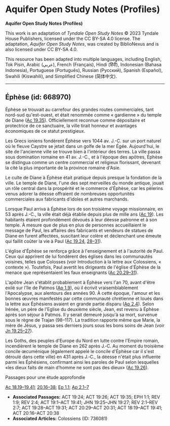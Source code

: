 # Aquifer Open Study Notes (Profiles)

**Aquifer Open Study Notes (Profiles)**

This work is an adaptation of *Tyndale Open Study Notes* © 2023 Tyndale House Publishers, licensed under the CC BY\-SA 4\.0 license. The adaptation, *Aquifer Open Study Notes*, was created by BiblioNexus and is also licensed under CC BY\-SA 4\.0\.

This resource has been adapted into multiple languages, including English, Tok Pisin, Arabic (عربي), French (Français), Hindi (हिंदी), Indonesian (Bahasa Indonesia), Portuguese (Português), Russian (Русский), Spanish (Español), Swahili (Kiswahili), and Simplified Chinese (简体中文).



--------------------------------

## Éphèse (id: 668970)

Éphèse se trouvait au carrefour des grandes routes commerciales, tant nord\-sud qu'est\-ouest, et était renommée comme « gardienne » du temple de Diane ([Ac 19\.35](https://ref.ly/Acts19:35)). Officiellement reconnue comme dépositaire et protectrice de ce sanctuaire, la ville tirait honneur et avantages économiques de ce statut prestigieux.

Les Grecs ioniens fondèrent Éphèse vers 1044 av. J.\-C. sur un port naturel où le fleuve Caystre se jetait dans un golfe de la mer Égée. Aujourd'hui, le site de l'ancienne ville se trouve bien à l'intérieur des terres. La ville passa sous domination romaine en 41 av. J.\-C., et à l'époque des apôtres, Éphèse se distingua comme un centre commercial et religieux florissant, devenant la cité la plus importante de la province romaine d'Asie.

Le culte de Diane à Éphèse était pratiqué depuis presque la fondation de la ville. Le temple de Diane, l'une des sept merveilles du monde antique, jouait un rôle central dans la prospérité et le commerce d'Éphèse, car les pèlerins venus adorer la déesse offraient de nombreuses opportunités commerciales aux fabricants d'idoles et autres marchands.

Lorsque Paul arriva à Éphèse lors de son troisième voyage missionnaire, en 53 après J.\-C., la ville était déjà établie depuis plus de mille ans ([Ac 19](https://ref.ly/Acts19:1-Acts19:41)). Les habitants étaient profondément dévoués à leur déesse patronne et à son temple. À mesure que de plus en plus de personnes accueillaient le message de Paul, les affaires des fabricants et vendeurs de statues de Diane en furent affectées, suscitant leur colère et déclenchant une émeute qui faillit coûter la vie à Paul ([Ac 19\.24](https://ref.ly/Acts19:24), [28–31](https://ref.ly/Acts19:28-Acts19:31)).

L'église d'Éphèse se renforça grâce à l'enseignement et à l'autorité de Paul. Ceux qui apprirent de lui fondèrent des églises dans les communautés voisines, telles que Colosses (voir Introduction à la lettre aux Colossiens, « contexte »). Toutefois, Paul avertit les dirigeants de l'église d'Éphèse de la menace que représentaient les faux enseignants ([Ac 20\.29–31](https://ref.ly/Acts20:29-Acts20:31)).

L'apôtre Jean s'établit probablement à Éphèse vers l'an 70, avant d'être exilé sur l'île de Patmos ([Ap 1\.9](https://ref.ly/Rev1:9)), où il écrivit vraisemblablement l'Apocalypse, aux alentours des années 90\. À cette époque, l'amour et les bonnes œuvres manifestés par cette communauté chrétienne et loués dans la lettre aux Éphésiens avaient en grande partie disparu ([Ap 2\.4](https://ref.ly/Rev2:4)). Selon Irénée, un père de l'Eglise du deuxième siècle, Jean, est revenu à Éphèse après son séjour à Patmos. Il y serait demeuré jusqu'à sa mort, survenue sous le règne de Trajan (98–117\). La tradition rapporte même que Marie, la mère de Jésus, y passa ses derniers jours sous les bons soins de Jean (voir [Jn 19\.25–27](https://ref.ly/John19:25-John19:27)).

Les Goths, des peuples d'Europe du Nord en lutte contre l'Empire romain, incendièrent le temple de Diane en 262 après J.‑C. Au moment du troisième concile œcuménique (également appelé le concile d'Éphèse car il s'est déroulé dans cette ville) en 431 après J.‑C., la déesse n'était plus influente parmi les Éphésiens, confirmant ainsi les paroles de Paul selon lesquelles «les dieux faits de main d’homme ne sont pas des dieux» ([Ac 19\.26](https://ref.ly/Acts19:26)).

Passages pour une étude approfondie

[Ac 18\.19–19\.41](https://ref.ly/Acts18:19-Acts19:41); [20\.16–38](https://ref.ly/Acts20:16-Acts20:38); [Ep 1\.1](https://ref.ly/Eph1:1); [Ap 2\.1–7](https://ref.ly/Rev2:1-Rev2:7)

* **Associated Passages:** ACT 19:24; ACT 19:26; ACT 19:35; EPH 1:1; REV 1:9; REV 2:4; ACT 19:1–ACT 19:41; JHN 19:25–JHN 19:27; REV 2:1–REV 2:7; ACT 19:28–ACT 19:31; ACT 20:29–ACT 20:31; ACT 18:19–ACT 19:41; ACT 20:16–ACT 20:38
* **Associated Articles:** Colossiens (ID: 736081)

